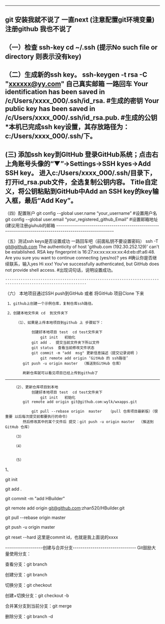 -----------------------------------------------------------------------------------------------------------
git 安装我就不说了  一直next (注意配置git环境变量)
注册github 我也不说了
-----------------------------------------------------------------------------------------------------------
（一）检查  ssh-key
       cd ~/.ssh (提示No such file or directory 则表示没有key)
-----------------------------------------------------------------------------------------------------------
（二）生成新的ssh key。
      ssh-keygen -t rsa -C "xxxxxx@yy.com"  自己真实邮箱 一路回车
      Your identification has been saved in /c/Users/xxxx_000/.ssh/id_rsa.   #生成的密钥
      Your public key has been saved in /c/Users/xxxx_000/.ssh/id_rsa.pub.  #生成的公钥
      *本机已完成ssh key设置，其存放路径为：c:/Users/xxxx_000/.ssh/下。
-----------------------------------------------------------------------------------------------------------
 (三)  添加ssh key到GItHub
       登录GitHub系统；点击右上角账号头像的“▼”→Settings→SSH kyes→Add SSH key。
       进入c:/Users/xxxx_000/.ssh/目录下，打开id_rsa.pub文件，全选复制公钥内容。
       Title自定义，将公钥粘贴到GitHub中Add an SSH key的key输入框，最后“Add Key”。
-----------------------------------------------------------------------------------------------------------
	   
（四）配置账户
      git config --global user.name “your_username”  #设置用户名
      git config --global user.email “your_registered_github_Email”  #设置邮箱地址(建议用注册giuhub的邮箱
	-----------------------------------------------------------------------------------------------------------  
	  
（五）测试ssh keys是否设置成功  一路回车吧（前面私钥不要设置密码）
      ssh -T git@github.com
      The authenticity of host 'github.com (192.30.252.129)' can't be established.
      RSA key fingerprint is 16:27:xx:xx:xx:xx:xx:4d:eb:df:a6:48.
      Are you sure you want to continue connecting (yes/no)? yes #确认你是否继续联系，输入yes
      Hi xxx! You've successfully authenticated, but GitHub does not provide shell access. #出现词句话，说明设置成功。

	-----------------------------------------------------------------------------------------------------------  
（六）  本地项目通过SSH push到GitHub  或者 将GitHub 项目Clone 下来

     1、github上创建一个示例仓库，复制仓库ssh路径。
	 
	 2、创建本地文件夹 cd  到文件夹下
	 
	     （1）、如果是上传本地项目到github 上 步骤如下：
		 
		        创建好本地项目 test  cd test文件夹下
	                git init   初始化
		        git add .  提交当前文件夹下所以文件
		        git status  查看当前修改文件状态
		        git commit -m "add  msg" 更新信息描述（提交记录说明 ）
 	                git remote add origin ‘GitHub 的 ssh路径’ 
			git push -u origin master  （推送到GitHub 仓库）
				
			刷新仓库就可以看见项目已经上传到github了
-----------------------------------------------------------------------------------------------------------
		（2）、更新仓库项目到本地
		        创建好本地项目 test  cd test文件夹下
	                git init   初始化
			git remote add origin git@github.com:wylk/wxapps.git
                        
		        git pull --rebase origin  master   （pull 仓库项目最新版）（很重要 以后每次提交前都要执行的命令）				
			然后修改其中的某个文件后 提交：git push -u origin master  （推送到GitHub 仓库）
		
		（3）
		
		（4）
		
		
		（5）
	
	 

1、


git init


git add .


git commit -m "add  HBuilder"


git remote  add origin git@github.com:zhan520/HBuilder.git


git pull --rebase origin  master 


git push -u origin master

git reset --hard 这里是commit id，也就是我上面说的xxxx


-------------------创建与合并分支--------------------------------
Git鼓励大量使用分支：

查看分支：git branch

创建分支：git branch <name>

切换分支：git checkout <name>

创建+切换分支：git checkout -b <name>

合并某分支到当前分支：git merge <name>

删除分支：git branch -d <name>
